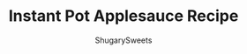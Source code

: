 ---
layout: ../../layouts/MarkdownPostLayout.astro
title: Instant Pot Applesauce Recipe
author: ShugarySweets
pubDate: 2018-10-24
description: "Looking for a fresh bowl of homemade applesauce for dinner tonight? This Instant Pot Applesauce recipe is super quick and easy!"
image_url: https://www.shugarysweets.com/wp-content/uploads/2018/10/instant-pot-applesauce-4.jpg
tags: ["Side Dishes","American"]
calories: 49
protein: 0
carbohydrates: 12
fats: 0
fiber: 2
ingredients: ["2 lb Crunch Pak Gala apple slices (or 2 lbs any apple of choice)","1/2 cup water (or apple juice/cider)","1 Tbsp sugar, optional","2 tsp cinnamon, optional","1/2 lemon, juiced, optional"]
serves: 12
time: "22 minutes"
prepTime: "10 minutes"
instructions: ["Start by peeling your apples. I used sliced Crunch Pak apples, so grabbing a paring knife and peeling the apples took no time at all. For about 1 quart of applesauce, you'll need about 2 lbs of apples.","Toss your apples into the bottom of the pressure cooker and add 1/2 cup of water. Or for a deeper flavor use apple juice or apple cider.","Add 1 Tbsp of sugar. Totally optional, but if you like your applesauce sweetened, this is a good guide.","If you're looking for cinnamon flavor, add in 2 tsp cinnamon. ","If using fresh apples, you may want to squeeze half a lemon in there.","Close the Instant Pot and pressure cook (manual) for 6 minutes. Once it is done, allow it to Natural Release for 6 minutes. Then quick release until the pressure is out.","This is where an immersion blender comes in handy! Open the pressure cooker and blend until desired consistency. If you don't own an Immersion Blender, you can use a regular blender or a food processor. ","Once smooth (or chunky, whichever you prefer), place in a quart size mason jar or bowl. Serve warm or refrigerate until ready to use. ENJOY."]
nutrition: ["49 calories","12 grams carbohydrates","0 milligrams cholesterol","0 grams fat","2 grams fiber","0 grams protein","0 grams saturated fat","1 milligrams sodium","9 grams sugar","0 grams trans fat","0 grams unsaturated fat"]
---